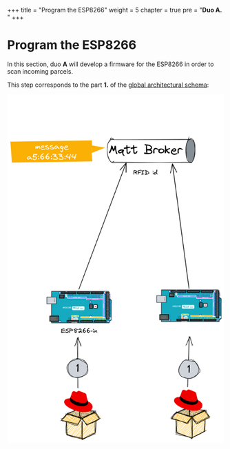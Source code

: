+++
title = "Program the ESP8266"
weight = 5
chapter = true
pre = "<b>Duo A. </b>"
+++

# Program the ESP8266

In this section, duo **A** will develop a firmware for the ESP8266 in order to scan incoming parcels.

This step corresponds to the part **1.** of the [global architectural schema](https://rhte-2023-edge-lab.github.io/use-case/architecture/#data-flow):

![Zoom ESP](/images/schema-zoom-esp8266.png)